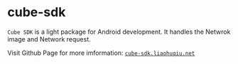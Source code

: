 cube-sdk
========

`Cube SDK` is a light package for Android development. It handles the Netwrok image and Network request.

Visit Github Page for more imformation: [`cube-sdk.liaohuqiu.net`](http://cube-sdk.liaohuqiu.net)
